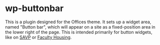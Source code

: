 # wp-buttonbar

This is a plugin designed for the Offices theme. It sets up a widget area, named "Button bar", which will appear on a site as a fixed-position area in the lower right of the page. This is intended primarily for button widgets, like on [SAVP](https://offices.vassar.edu/savp) or [Faculty Housing](https://offices.vassar.edu/faculty-housing/).
